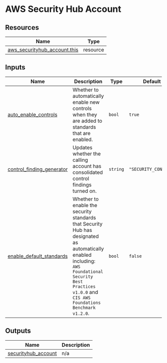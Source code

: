 # AWS Security Hub Account

## Resources

| Name | Type |
|------|------|
| [aws_securityhub_account.this](https://registry.terraform.io/providers/hashicorp/aws/latest/docs/resources/securityhub_account) | resource |

## Inputs

| Name | Description | Type | Default | Required |
|------|-------------|------|---------|:--------:|
| <a name="input_auto_enable_controls"></a> [auto\_enable\_controls](#input\_auto\_enable\_controls) | Whether to automatically enable new controls when they are added to standards that are enabled. | `bool` | `true` | no |
| <a name="input_control_finding_generator"></a> [control\_finding\_generator](#input\_control\_finding\_generator) | Updates whether the calling account has consolidated control findings turned on. | `string` | `"SECURITY_CONTROL"` | no |
| <a name="input_enable_default_standards"></a> [enable\_default\_standards](#input\_enable\_default\_standards) | Whether to enable the security standards that Security Hub has designated as automatically enabled including: `AWS Foundational Security Best Practices v1.0.0` and `CIS AWS Foundations Benchmark v1.2.0`. | `bool` | `false` | no |

## Outputs

| Name | Description |
|------|-------------|
| <a name="output_securityhub_account"></a> [securityhub\_account](#output\_securityhub\_account) | n/a |

